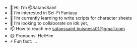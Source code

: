 - 👋 Hi, I’m @SatansSaint
- 👀 I’m interested in Sci-Fi Fantasy
- 🌱 I’m currently learning to write scripts for character sheets
- 💞️ I’m looking to collaborate on idk yet,
- 📫 How to reach me satanssaint.buisness01@gmail.com
- 😄 Pronouns: He/Him
- ⚡ Fun fact: ...

<!---
SatansSaint/SatansSaint is a ✨ special ✨ repository because its `README.md` (this file) appears on your GitHub profile.
You can click the Preview link to take a look at your changes.
--->
